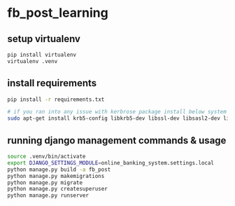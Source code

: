# fb_post_learning


## setup virtualenv

```sh
pip install virtualenv
virtualenv .venv
```

## install requirements

```bash
pip install -r requirements.txt

# if you ran into any issue with kerbrose package install below system dependencies
sudo apt-get install krb5-config libkrb5-dev libssl-dev libsasl2-dev libsasl2-modules-gssapi-mit

```

## running django management commands & usage

```sh
source .venv/bin/activate
export DJANGO_SETTINGS_MODULE=online_banking_system.settings.local
python manage.py build -a fb_post
python manage.py makemigrations
python manage.py migrate
python manage.py createsuperuser
python manage.py runserver
```
